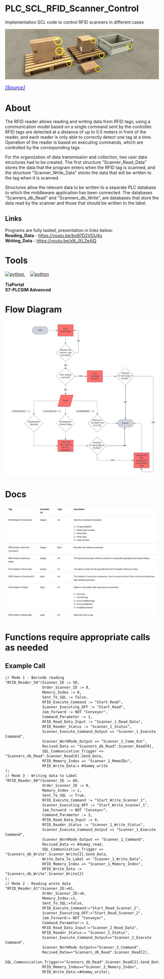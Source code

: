 # PLC_SCL_RFID_Scanner_Control
Implementation SCL code to control RFID scanners in different cases  

![FactoryIO Baner](images/Banner.jpg)

<p align="left">
  <a href="https://docs.factoryio.com/manual/parts/sensors/#rfid-reader">
    <i><font color="blue" size="3">[Source]</font></i>
  </a>
</p>

# About

The RFID reader allows reading and writing data from RFID tags, using a communication model based on a single command sent by the controller. RFID tags are detected at a distance of up to 0.5 meters in front of the reader, and each reader is only able to correctly detect one tag at a time. Operation of the reader is based on executing commands, which are controlled by the corresponding tags. <br>

For the organization of data transmission and collection, two user data structures had to be created. The first structure "Scanner_Read_Data" stores the data that the program enters when the RFID tag is scanned, and the structure "Scanner_Write_Data" stores the data that will be written to the tag when it is scanned. <br>

Structures allow the relevant data to be written to a separate PLC database to which the middleware application has been connected. The databases "Scanners_db_Read" and "Scanners_db_Write", are databases that store the data read by the scanner and those that should be written to the label. <br>

## Links
Programs are fully tasted, presentation in links below: <br>
<strong> Reading_Data </strong> - https://youtu.be/bo97D2VGU4o <br>
<strong> Writing_Data </strong> - https://youtu.be/xN_iXLZe4jQ <br>

# Tools

<div align="left">
  <a href="https://www.siemens.com" target="_blank" rel="noreferrer"> <img src="https://images.crunchbase.com/image/upload/c_lpad,h_170,w_170,f_auto,b_white,q_auto:eco,dpr_1/mky0fkibqswnxfbvhk3i" alt="python" width="40" height="40"/> </a>
  <img width="12" />
  <a href="https://factoryio.com/" target="_blank" rel="noreferrer"> <img src="https://europe1.discourse-cdn.com/standard20/uploads/factoryio/original/1X/cc7f98b5e86ab15071a0e830568aa12e2c1f872c.png" alt="python" width="40" height="40"/> </a>
</div>
<br>
<strong> TiaPortal </strong> <br>
<strong> S7-PLCSIM Advanced </strong>

# Flow Diagram

<img src="images/Flow_Chart.jpeg" alt="Flow_Diagram" width="800"/>

# Docs

<img src="images/Docs.png" alt="Flow_Diagram" width="800"/>

# Functions require appropriate calls as needed 
## Example Call 

```SCL
// Mode 1 - Barcode reading
"RFID_Reader_50"(Scanner_ID := 50,
                 Order_Scanner_ID := 0,
                 Memory_Index := 0,
                 Sent_To_SQL := false,
                 RFID_Execute_Command := "Start_Read",
                 Scanner_Executing_OFF := "Start_Read",
                 Jam_Forward := NOT "Conveyor",
                 Command_Parameter := 1,
                 RFID_Read_Data_Input := "Scanner_1_Read_Data",
                 RFID_Reader_Status := "Scanner_1_Status",
                 Scanner_Execute_Command_Output => "Scanner_1_Execute Command",
                 Scanner_WorkMode_Output => "Scanner_1_Comm_Out",
                 Recived_Data => "Scanners_db_Read".Scanner_Read[0],
                 SQL_Communication_Trigger => "Scanners_db_Read".Scanner_Read[0].Send_Data,
                 RFID_Memory_Index => "Scanner_1_MemoIDx",
                 RFID_Write_Data:= #dummy_write
);
// Mode 3 - Writing data to Label
"RFID_Reader_60"(Scanner_ID := 60,
                 Order_Scanner_ID := 0,
                 Memory_Index := 1,
                 Sent_To_SQL := True,
                 RFID_Execute_Command := "Start_Write_Scanner_1",
                 Scanner_Executing_OFF := "Start_Write_Scanner_1",
                 Jam_Forward := NOT "Conveyor",
                 Command_Parameter := 3,
                 RFID_Read_Data_Input := 0,
                 RFID_Reader_Status := "Scanner_1_Write_Status",
                 Scanner_Execute_Command_Output => "Scanner_1_Execute Command",
                 Scanner_WorkMode_Output => "Scanner_1_Command",
                 Recived_Data => #dummy_read,
                 SQL_Communication_Trigger => "Scanners_db_Write".Scanner_Write[2].Send_Data,
                 Write_Data_To_Label => "Scanner_1_Write_Data",
                 RFID_Memory_Index => "Scanner_1_Memory_Index",
                 RFID_Write_Data := "Scanners_db_Write".Scanner_Write[2]
);
// Mode 2 - Reading wrote data
"RFID_Reader_61"(Scanner_ID:=61,
                 Order_Scanner_ID:=0,
                 Memory_Index:=1,
                 Sent_To_SQL:=false,
                 RFID_Execute_Command:="Start_Read_Scanner_2",
                 Scanner_Executing_OFF:="Start_Read_Scanner_2",
                 Jam_Forward:= NOT "Conveyor",
                 Command_Parameter:= 2,
                 RFID_Read_Data_Input:="Scanner_2_Read_Data",
                 RFID_Reader_Status:= "Scanner_2_Status",
                 Scanner_Execute_Command_Output=>"Scanner_2_Execute Command",
                 Scanner_WorkMode_Output=>"Scanner_2_Command",
                 Recived_Data=>"Scanners_db_Read".Scanner_Read[2],
                 SQL_Communication_Trigger=>"Scanners_db_Read".Scanner_Read[2].Send_Data,
                 RFID_Memory_Index=>"Scanner_2_Memory_Index",
                 RFID_Write_Data:=#dummy_write);


